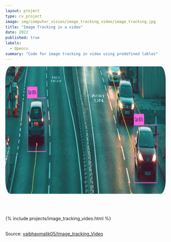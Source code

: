 ```yaml
---
layout: project
type: cv_project
image: img/computer_vision/image_tracking_video/image_tracking.jpg
title: "Image Tracking in a video"
date: 2022
published: true
labels:
  - Opencv
summary: "Code for image tracking in video using predefined lables"
---
```


<!-- <img src="../img/NLP/chatbot/bot.jpg" class="img-fluid"> -->
<center> <img src="../img/computer_vision/image_tracking_video/image.png" height = 400px width = auto> </center>
<br>
<br>
<br>

{% include projects/image_tracking_video.html %}

<br>
Source: <a href="https://github.com/vaibhavmalik05/Image_tracking_Video">vaibhavmalik05/Image_tracking_Video</a>